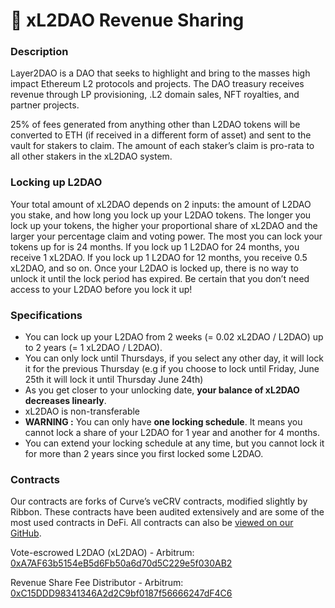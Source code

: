 # 🚀 xL2DAO Revenue Sharing

### Description

Layer2DAO is a DAO that seeks to highlight and bring to the masses high impact Ethereum L2 protocols and projects. The DAO treasury receives revenue through LP provisioning, .L2 domain sales, NFT royalties, and partner projects.

25% of fees generated from anything other than L2DAO tokens will be converted to ETH (if received in a different form of asset) and sent to the vault for stakers to claim. The amount of each staker’s claim is pro-rata to all other stakers in the xL2DAO system.&#x20;

### Locking up L2DAO

Your total amount of xL2DAO depends on 2 inputs: the amount of L2DAO you stake, and how long you lock up your L2DAO tokens. The longer you lock up your tokens, the higher your proportional share of xL2DAO and the larger your percentage claim and voting power. The most you can lock your tokens up for is 24 months. If you lock up 1 L2DAO for 24 months, you receive 1 xL2DAO. If you lock up 1 L2DAO for 12 months, you receive 0.5 xL2DAO, and so on. Once your L2DAO is locked up, there is no way to unlock it until the lock period has expired. Be certain that you don’t need access to your L2DAO before you lock it up!

### Specifications&#x20;

* You can lock up your L2DAO from 2 weeks (= 0.02 xL2DAO / L2DAO) up to 2 years (= 1 xL2DAO / L2DAO).
* You can only lock until Thursdays, if you select any other day, it will lock it for the previous Thursday (e.g if you choose to lock until Friday, June 25th it will lock it until Thursday June 24th)
* As you get closer to your unlocking date, **your balance of xL2DAO decreases linearly**.
* xL2DAO is non-transferable&#x20;
* **WARNING :** You can only have **one locking schedule**. It means you cannot lock a share of your L2DAO for 1 year and another for 4 months.&#x20;
* You can extend your locking schedule at any time, but you cannot lock it for more than 2 years since you first locked some L2DAO.

### Contracts

Our contracts are forks of Curve’s veCRV contracts, modified slightly by Ribbon. These contracts have been audited extensively and are some of the most used contracts in DeFi. All contracts can also be [viewed on our GitHub](https://github.com/Layer2DAO/Layer2DAO/tree/main/contracts).

Vote-escrowed L2DAO (xL2DAO) - Arbitrum: [0xA7AF63b5154eB5d6Fb50a6d70d5C229e5f030AB2 ](https://arbiscan.io/token/0xa7af63b5154eb5d6fb50a6d70d5c229e5f030ab2)

Revenue Share Fee Distributor - Arbitrum: [0xC15DDD98341346A2d2C9bf0187f56666247dF4C6](https://arbiscan.io/address/0xc15ddd98341346a2d2c9bf0187f56666247df4c6)
